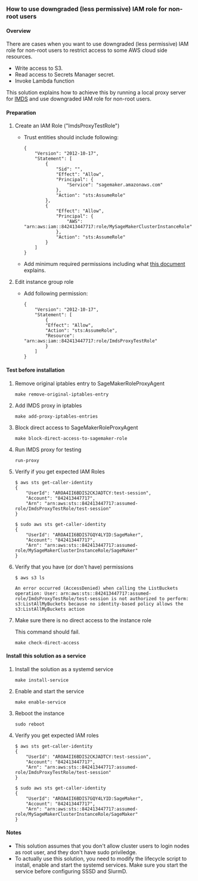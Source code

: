 ### How to use downgraded (less permissive) IAM role for non-root users

#### Overview

There are cases when you want to use downgraded (less permissive) IAM role for non-root users to restrict access to some AWS cloud side resources.

- Write access to S3.
- Read access to Secrets Manager secret.
- Invoke Lambda function

This solution explains how to achieve this by running a local proxy server for [IMDS](https://docs.aws.amazon.com/AWSEC2/latest/UserGuide/configuring-instance-metadata-service.html) and use downgraded IAM role for non-root users.


#### Preparation

1. Create an IAM Role ("ImdsProxyTestRole")

    - Trust entities should include following:

        ```
        {
            "Version": "2012-10-17",
            "Statement": [
                {
                    "Sid": "",
                    "Effect": "Allow",
                    "Principal": {
                        "Service": "sagemaker.amazonaws.com"
                    },
                    "Action": "sts:AssumeRole"
                },
                {
                    "Effect": "Allow",
                    "Principal": {
                        "AWS": "arn:aws:iam::842413447717:role/MySageMakerClusterInstanceRole"
                    },
                    "Action": "sts:AssumeRole"
                }
            ]
        }
        ```

    - Add minimum required permissions including what [this document](https://docs.aws.amazon.com/sagemaker/latest/dg/sagemaker-hyperpod-prerequisites-iam.html#sagemaker-hyperpod-prerequisites-iam-role-for-hyperpod) explains.

1. Edit instance group role

    - Add following permission:

        ```
        {
            "Version": "2012-10-17",
            "Statement": [
                {
                "Effect": "Allow",
                "Action": "sts:AssumeRole",
                "Resource": "arn:aws:iam::842413447717:role/ImdsProxyTestRole"
                }
            ]
        }
        ```


#### Test before installation

1. Remove original iptables entry to SageMakerRoleProxyAgent

    ```
    make remove-original-iptables-entry
    ```

1. Add IMDS proxy in iptables

    ```
    make add-proxy-iptables-entries
    ```

1. Block direct access to SageMakerRoleProxyAgent

    ```
    make block-direct-access-to-sagemaker-role
    ```

1. Run IMDS proxy for testing

    ```
    run-proxy
    ```

1. Verify if you get expected IAM Roles

    ```
    $ aws sts get-caller-identity
    {
        "UserId": "AROA4II6BDIS2CKJADTCY:test-session",
        "Account": "842413447717",
        "Arn": "arn:aws:sts::842413447717:assumed-role/ImdsProxyTestRole/test-session"
    }

    $ sudo aws sts get-caller-identity
    {
        "UserId": "AROA4II6BDIS7GQY4LYID:SageMaker",
        "Account": "842413447717",
        "Arn": "arn:aws:sts::842413447717:assumed-role/MySageMakerClusterInstanceRole/SageMaker"
    }
    ```

1. Verify that you have (or don't have) permissions

    ```
    $ aws s3 ls

    An error occurred (AccessDenied) when calling the ListBuckets operation: User: arn:aws:sts::842413447717:assumed-role/ImdsProxyTestRole/test-session is not authorized to perform: s3:ListAllMyBuckets because no identity-based policy allows the s3:ListAllMyBuckets action    
    ```

1. Make sure there is no direct access to the instance role

    This command should fail.

    ```
    make check-direct-access
    ```


#### Install this solution as a service

1. Install the solution as a systemd service

    ```
    make install-service
    ```

1. Enable and start the service

    ```
    make enable-service
    ```

1. Reboot the instance

    ```
    sudo reboot
    ```

1. Verify you get expected IAM roles

    ```
    $ aws sts get-caller-identity
    {
        "UserId": "AROA4II6BDIS2CKJADTCY:test-session",
        "Account": "842413447717",
        "Arn": "arn:aws:sts::842413447717:assumed-role/ImdsProxyTestRole/test-session"
    }

    $ sudo aws sts get-caller-identity
    {
        "UserId": "AROA4II6BDIS7GQY4LYID:SageMaker",
        "Account": "842413447717",
        "Arn": "arn:aws:sts::842413447717:assumed-role/MySageMakerClusterInstanceRole/SageMaker"
    }
    ```

#### Notes

- This solution assumes that you don't allow cluster users to login nodes as root user, and they don't have sudo priviledge.
- To actually use this solution, you need to modify the lifecycle script to install, enable and start the systemd services. Make sure you start the service before configuring SSSD and SlurmD.




